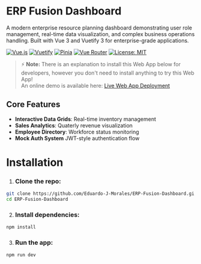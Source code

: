 # ERP Fusion Dashboard 

A modern enterprise resource planning dashboard demonstrating user role management, real-time data visualization, and complex business operations handling. Built with Vue 3 and Vuetify 3 for enterprise-grade applications.

[![Vue.js](https://img.shields.io/badge/Vue.js-4FC08D?logo=vuedotjs&logoColor=white)](https://vuejs.org/)
[![Vuetify](https://img.shields.io/badge/Vuetify-1867C0?logo=vuetify&logoColor=white)](https://vuetifyjs.com/)
[![Pinia](https://img.shields.io/badge/Pinia-FFD02F?logo=pinia&logoColor=black)](https://pinia.vuejs.org/)
[![Vue Router](https://img.shields.io/badge/Vue_Router-4FC08D?logo=vue.js&logoColor=white)](https://router.vuejs.org/)
[![License: MIT](https://img.shields.io/badge/License-MIT-yellow.svg)](https://opensource.org/licenses/MIT)

> ⚡ **Note:** There is an explanation to install this Web App below for developers, however you don't need to install anything to try this Web App!  
> An online demo is available here: [Live Web App Deployment](https://erp-fusion-dashboard.vercel.app/)

## Core Features
- **Interactive Data Grids**: Real-time inventory management
- **Sales Analytics**: Quaterly revenue visualization
- **Employee Directory**: Workforce status monitoring
- **Mock Auth System** JWT-style authentication flow

# Installation

1. ### Clone the repo:
  ```bash
  git clone https://github.com/Eduardo-J-Morales/ERP-Fusion-Dashboard.gi
  cd ERP-Fusion-Dashboard
  ```

2. ### Install dependencies:
  ```bash
  npm install
  ```

3. ### Run the app:
  ```bash
  npm run dev
  ```
